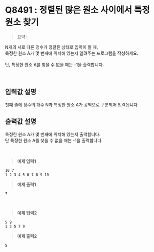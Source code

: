 # Q8491 : 정렬된 많은 원소 사이에서 특정 원소 찾기

> 요약 : 

N개의 서로 다른 정수가 정렬된 상태로 입력이 될 때,<br>
특정한 원소 A가 몇 번째에 위치해 있는지 알려주는 프로그램을 작성하세요. <br>
<br>
단, 특정한 원소 A를 찾을 수 없을 때는 -1을 출력합니다.<br>
<br><br>

## 입력값 설명
첫째 줄에 정수의 개수 N과 특정한 원소 A가 공백으로 구분되어 입력됩니다.<br>


## 출력값 설명
특정한 원소 A가 몇 번째에 위치해 있는지 출력합니다.<br>
단 특정한 원소 A를 찾을 수 없을 때는 -1을 출력합니다.<br>
<br><br>

> **예제 입력1**
```
10 7
1 2 3 4 5 6 7 8 9 10
```

> **예제 출력1**
```
7
```
<br>

> **예제 입력2**
```
5 9
1 3 5 7 9
```

> **예제 출력2**
```
5
```